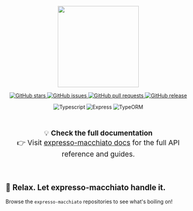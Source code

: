 <p align="center">
  <img src="https://raw.githubusercontent.com/ExpressoMacchiato/ExpressoMacchiato/refs/heads/master/_github_assets/expresso-macchiato.svg" style="height: 220px;" />
</p>

<p align="center">
  <!-- ⭐ GitHub Stars -->
  <a href="https://github.com/ExpressoMacchiato/ExpressoMacchiato/stargazers">
    <img src="https://img.shields.io/github/stars/ExpressoMacchiato/ExpressoMacchiato?style=social" alt="GitHub stars" />
  </a>
  <!-- 🐛 Issues aperti -->
  <a href="https://github.com/ExpressoMacchiato/ExpressoMacchiato/issues">
    <img src="https://img.shields.io/github/issues/ExpressoMacchiato/ExpressoMacchiato" alt="GitHub issues" />
  </a>
  <!-- 🔃 Pull Requests -->
  <a href="https://github.com/ExpressoMacchiato/ExpressoMacchiato/pulls">
    <img src="https://img.shields.io/github/issues-pr/ExpressoMacchiato/ExpressoMacchiato" alt="GitHub pull requests" />
  </a>
  <!-- 📦 Ultima Release -->
  <a href="https://github.com/ExpressoMacchiato/ExpressoMacchiato/releases">
    <img src="https://img.shields.io/github/v/release/ExpressoMacchiato/ExpressoMacchiato" alt="GitHub release" />
  </a>
</p>

<p align="center">
  <img src="https://img.shields.io/badge/typescript-5.3.3-blue" alt="Typescript" />
  <img src="https://img.shields.io/badge/express-4.18.2-teal" alt="Express" />
  <img src="https://img.shields.io/badge/typeorm-0.3.21-teal" alt="TypeORM" />
</p>


<br>
<p align="center" style="font-size: 1.2rem;">
  💡 <strong>Check the full documentation</strong><br>
  👉 Visit <a href="https://alessios-books.gitbook.io/expresso-macchiato">expresso-macchiato docs</a> for the full API reference and guides.
</p>
<br>


## 🧘 Relax. Let expresso-macchiato handle it.
Browse the `expresso-macchiato` repositories to see what's boiling on!
